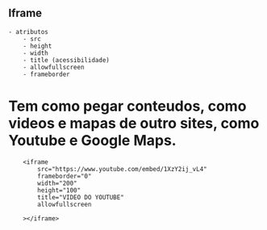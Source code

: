 ## Iframe

    - atributos
        - src
        - height
        - width
        - title (acessibilidade)
        - allowfullscreen
        - frameborder

# Tem como pegar conteudos, como videos e mapas de outro sites, como Youtube e Google Maps.


        <iframe 
            src="https://www.youtube.com/embed/1XzY2ij_vL4" 
            frameborder="0"
            width="200"
            height="100"
            title="VIDEO DO YOUTUBE"
            allowfullscreen

        ></iframe>